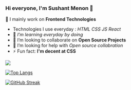 ### Hi everyone, I'm Sushant Menon 👋


🔭 I mainly work on **Frontend Technologies**
- Technologies I use everyday : *HTML CSS JS React*
- 🌱 *I’m learning everyday by doing*
- 👯 I’m looking to collaborate on **Open Source Projects**
- 🤔 I’m looking for help with *Open source collabration*
- ⚡ Fun fact: **I'm decent at CSS**



    
<img 
   src="https://github-readme-stats.vercel.app/api?username=sushant-menon&show_icons=true&theme=tokyonight" 
/>


[![Top Langs](https://github-readme-stats.vercel.app/api/top-langs/?username=sushant-menon&hide_progress=true)](https://github.com/sushant-menon/github-readme-stats)


[![GitHub Streak](https://streak-stats.demolab.com/?user=sushant-menon)](https://git.io/streak-stats)
